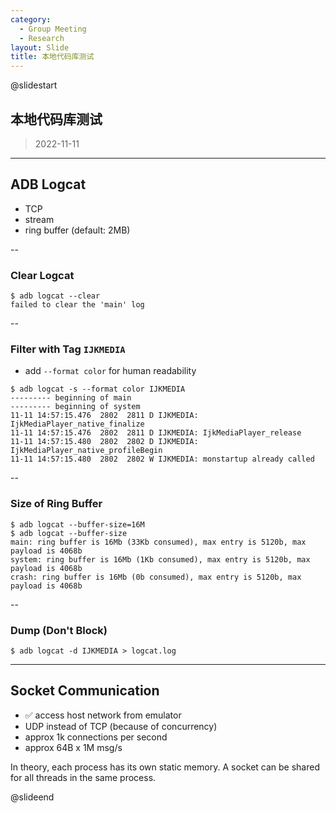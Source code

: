 ```yaml
---
category:
  - Group Meeting
  - Research
layout: Slide
title: 本地代码库测试
---
```


@slidestart

## 本地代码库测试

> 2022-11-11

---

## ADB Logcat

- TCP
- stream
- ring buffer (default: 2MB)

--

### Clear Logcat

```shell-session
$ adb logcat --clear
failed to clear the 'main' log
```

--

### Filter with Tag `IJKMEDIA`

- add `--format color` for human readability

```shell-session
$ adb logcat -s --format color IJKMEDIA
--------- beginning of main
--------- beginning of system
11-11 14:57:15.476  2802  2811 D IJKMEDIA: IjkMediaPlayer_native_finalize
11-11 14:57:15.476  2802  2811 D IJKMEDIA: IjkMediaPlayer_release
11-11 14:57:15.480  2802  2802 D IJKMEDIA: IjkMediaPlayer_native_profileBegin
11-11 14:57:15.480  2802  2802 W IJKMEDIA: monstartup already called
```

--

### Size of Ring Buffer

```shell-session
$ adb logcat --buffer-size=16M
$ adb logcat --buffer-size
main: ring buffer is 16Mb (33Kb consumed), max entry is 5120b, max payload is 4068b
system: ring buffer is 16Mb (1Kb consumed), max entry is 5120b, max payload is 4068b
crash: ring buffer is 16Mb (0b consumed), max entry is 5120b, max payload is 4068b
```

--

### Dump (Don't Block)

```shell-session
$ adb logcat -d IJKMEDIA > logcat.log
```

---

## Socket Communication

- ✅ access host network from emulator
- UDP instead of TCP (because of concurrency)
- approx 1k connections per second
- approx 64B x 1M msg/s

In theory, each process has its own static memory. A socket can be shared for all threads in the same process.

@slideend
